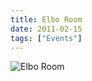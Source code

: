 ```yaml
---
title: Elbo Room
date: 2011-02-15
tags: ["Events"]
---
```


![Elbo Room](/rm_ation/images/2011-02-15.jpg)
